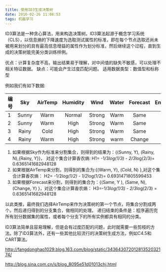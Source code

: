```yaml
---
title: 使用ID3生成决策树
date: 2016-02-26 11:08:53
tags: 机器学习
---
```

ID3算法是一种贪心算法，用来构造决策树。ID3算法起源于概念学习系统（CLS），以信息熵的下降速度为选取测试属性的标准，即在每个节点选取还尚未被用来划分的具有最高信息增益的属性作为划分标准，然后继续这个过程，直到生成的决策树能完美分类训练样例。

优点：计算复杂度不高，输出结果易于理解，对中间值的缺失不敏感，可以处理不相关特征数据。
缺点：可能会产生过度匹配问题。
适用数据类型：数值型和标称型

例如我们有如下数据:

|编号|Sky|AirTemp|Humidity|Wind|Water|Forecast|EnjoySport|
|:-|:-----:|:----:|:----:|:----:|:----:|:----:|-:|
|1|Sunny|Warm|Normal|Strong|Warm|Same|Y|
|2|Sunny|Warm|High|Strong|Warm|Same|Y|
|3|Rainy|Cold|High|Strong|Warm|Same|N|
|4|Rainy|Warm|High|Strong|warm|Change|Y|

1. 如果根据Sky作为标准来分割集合，则得到的结果为：{(Sunny, Y), (Rainy, N),{Rainy, Y}}， 对这个集合计算香农熵:
                H1= -1/3*log(1/3) - 2/3*log(2/3)= 0.6365141682948128
2. 如果根据AirTemp来分割，则得到的集合为:{(Warm, Y), (Cold, N) },对这个集合计算香农熵：
	            H2= -1/2*log(1/2) - 1/2*log(1/2)= 0.6931471805599453
3. 如果根据Forecast来分割，则得到的集合为：{(Same, Y ), (Same, N), (Change, Y) }，对这个集合计算香农熵：
	            H3=-1/3*log(1/3) - 2/3*log(2/3) = 0.6365141682948128

以此类推，最终我们选择AirTemp来作为决策树的第一个节点，将集合分割成两个。然后递归得到的分支集合，做相同的处理。
递归结束的条件是：程序遍历完所有划分数据集的属性，或者每个分支下的所有实例都具有相同的分类。

ID3算法简单且容易理解，但是会有过度匹配的问题，此时就需要一些剪枝的方法。除了ID3算法外，还有一些其他比较流行的决策树生成方法，例如C4.5和CART算法。

http://fangdonghao1029.blog.163.com/blog/static/34364307201281352032174/

http://blog.sina.com.cn/s/blog_8095e51d01013chj.html